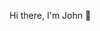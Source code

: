 Hi there, I'm John 👋

<!--
**Purgatos81/Purgatos81** is a ✨ _special_ ✨ repository because its `README.md` (this file) appears on your GitHub profile.

Currently learning Web Development!

- 🔭 I’m currently working on - My portfolio page
- 🌱 I’m currently learning - JavaScript, HMTL and CSS
- 👯 I’m looking to collaborate on - Fun projects
- 💬 Ask me about - Whatever, I'll try to help
- 📫 How to reach me - (Fill in later)  

